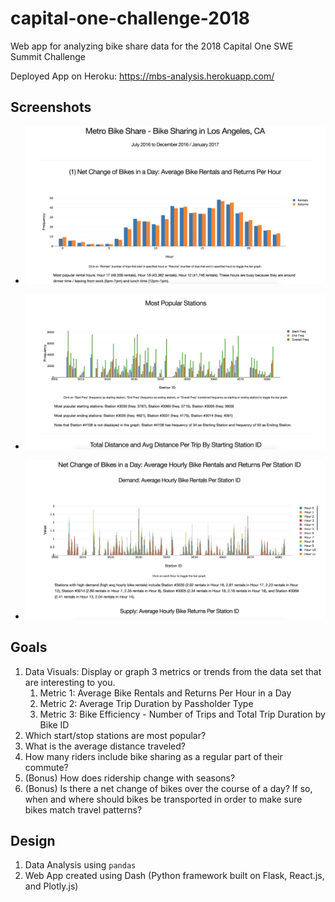 # capital-one-challenge-2018
Web app for analyzing bike share data for the 2018 Capital One SWE Summit Challenge  

Deployed App on Heroku: https://mbs-analysis.herokuapp.com/  

## Screenshots
* ![Screenshot 1](https://github.com/vli1721/capital-one-challenge-2018/blob/master/screenshots/mbs-analysis-screenshot1.png)

* ![Screenshot 2](https://github.com/vli1721/capital-one-challenge-2018/blob/master/screenshots/mbs-analysis-screenshot2.png)


* ![Screenshot 3](https://github.com/vli1721/capital-one-challenge-2018/blob/master/screenshots/mbs-analysis-screenshot3.png)


## Goals
1. Data Visuals: Display or graph 3 metrics or trends from the data set that are interesting to you.
	1. Metric 1: Average Bike Rentals and Returns Per Hour in a Day
	2. Metric 2: Average Trip Duration by Passholder Type
	3. Metric 3: Bike Efficiency - Number of Trips and Total Trip Duration by Bike ID
2. Which start/stop stations are most popular?
3. What is the average distance traveled?
4. How many riders include bike sharing as a regular part of their commute?
5. (Bonus) How does ridership change with seasons?
6. (Bonus) Is there a net change of bikes over the course of a day? If so, when and where should bikes be transported in order to make sure bikes match travel patterns?

## Design
1. Data Analysis using `pandas`
2. Web App created using Dash (Python framework built on Flask, React.js, and Plotly.js)
